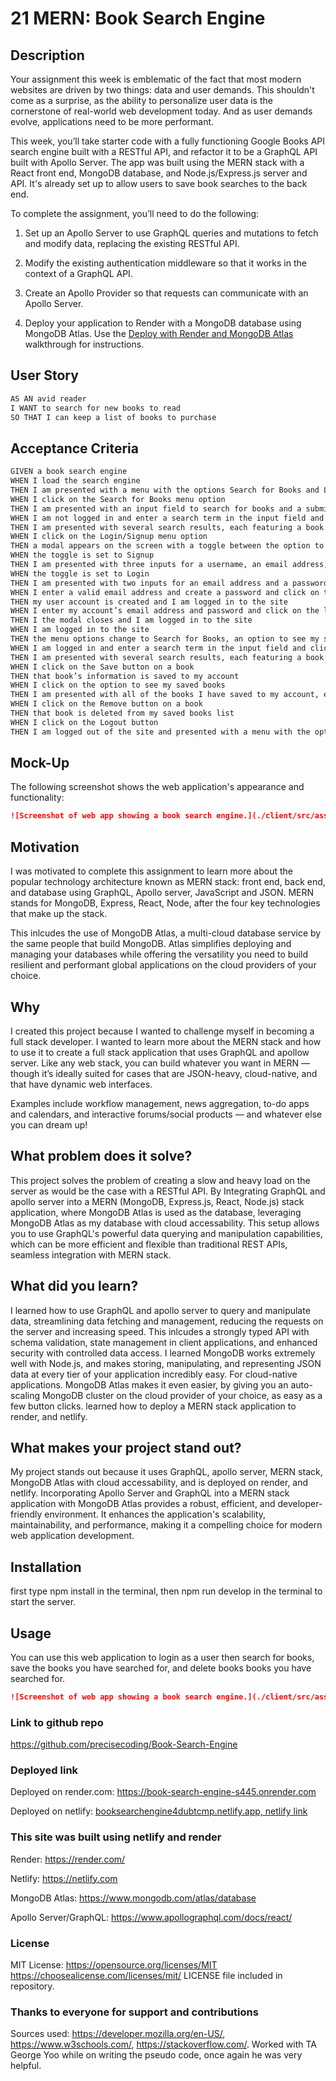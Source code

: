 # 21 MERN: Book Search Engine

## Description

Your assignment this week is emblematic of the fact that most modern websites are driven by two things: data and user demands. This shouldn't come as a surprise, as the ability to personalize user data is the cornerstone of real-world web development today. And as user demands evolve, applications need to be more performant.

This week, you’ll take starter code with a fully functioning Google Books API search engine built with a RESTful API, and refactor it to be a GraphQL API built with Apollo Server. The app was built using the MERN stack with a React front end, MongoDB database, and Node.js/Express.js server and API. It's already set up to allow users to save book searches to the back end.

To complete the assignment, you’ll need to do the following:

1. Set up an Apollo Server to use GraphQL queries and mutations to fetch and modify data, replacing the existing RESTful API.

2. Modify the existing authentication middleware so that it works in the context of a GraphQL API.

3. Create an Apollo Provider so that requests can communicate with an Apollo Server.

4. Deploy your application to Render with a MongoDB database using MongoDB Atlas. Use the [Deploy with Render and MongoDB Atlas](https://coding-boot-camp.github.io/full-stack/mongodb/deploy-with-render-and-mongodb-atlas) walkthrough for instructions.

## User Story

```md
AS AN avid reader
I WANT to search for new books to read
SO THAT I can keep a list of books to purchase
```

## Acceptance Criteria

```md
GIVEN a book search engine
WHEN I load the search engine
THEN I am presented with a menu with the options Search for Books and Login/Signup and an input field to search for books and a submit button
WHEN I click on the Search for Books menu option
THEN I am presented with an input field to search for books and a submit button
WHEN I am not logged in and enter a search term in the input field and click the submit button
THEN I am presented with several search results, each featuring a book’s title, author, description, image, and a link to that book on the Google Books site
WHEN I click on the Login/Signup menu option
THEN a modal appears on the screen with a toggle between the option to log in or sign up
WHEN the toggle is set to Signup
THEN I am presented with three inputs for a username, an email address, and a password, and a signup button
WHEN the toggle is set to Login
THEN I am presented with two inputs for an email address and a password and login button
WHEN I enter a valid email address and create a password and click on the signup button
THEN my user account is created and I am logged in to the site
WHEN I enter my account’s email address and password and click on the login button
THEN I the modal closes and I am logged in to the site
WHEN I am logged in to the site
THEN the menu options change to Search for Books, an option to see my saved books, and Logout
WHEN I am logged in and enter a search term in the input field and click the submit button
THEN I am presented with several search results, each featuring a book’s title, author, description, image, and a link to that book on the Google Books site and a button to save a book to my account
WHEN I click on the Save button on a book
THEN that book’s information is saved to my account
WHEN I click on the option to see my saved books
THEN I am presented with all of the books I have saved to my account, each featuring the book’s title, author, description, image, and a link to that book on the Google Books site and a button to remove a book from my account
WHEN I click on the Remove button on a book
THEN that book is deleted from my saved books list
WHEN I click on the Logout button
THEN I am logged out of the site and presented with a menu with the options Search for Books and Login/Signup and an input field to search for books and a submit button  
```

## Mock-Up

The following screenshot shows the web application's appearance and functionality:

```md
![Screenshot of web app showing a book search engine.](./client/src/assets/booksearchengine.png)
```

## Motivation

I was motivated to complete this assignment to learn more about the popular technology architecture known as MERN stack: front end, back end, and database using GraphQL, Apollo server, JavaScript and JSON. MERN stands for MongoDB, Express, React, Node, after the four key technologies that make up the stack.

This inlcudes the use of MongoDB Atlas, a multi-cloud database service by the same people that build MongoDB. Atlas simplifies deploying and managing your databases while offering the versatility you need to build resilient and performant global applications on the cloud providers of your choice.

## Why

I created this project because I wanted to challenge myself in becoming a full stack developer. I wanted to learn more about the MERN stack and how to use it to create a full stack application that uses GraphQL and apollow server. Like any web stack, you can build whatever you want in MERN — though it’s ideally suited for cases that are JSON-heavy, cloud-native, and that have dynamic web interfaces.

Examples include workflow management, news aggregation, to-do apps and calendars, and interactive forums/social products — and whatever else you can dream up!

## What problem does it solve?

This project solves the problem of creating a slow and heavy load on the server as would be the case with a RESTful API. By Integrating GraphQL and apollo server into a MERN (MongoDB, Express.js, React, Node.js) stack application, where MongoDB Atlas is used as the database, leveraging MongoDB Atlas as my database with cloud accessability. This setup allows you to use GraphQL's powerful data querying and manipulation capabilities, which can be more efficient and flexible than traditional REST APIs, seamless integration with MERN stack.

## What did you learn?

I learned how to use GraphQL and apollo server to query and manipulate data, streamlining data fetching and management, reducing the requests on the server and increasing speed. This inlcudes a strongly typed API with schema validation, state management in client applications, and enhanced security with controlled data access. I learned MongoDB works extremely well with Node.js, and makes storing, manipulating, and representing JSON data at every tier of your application incredibly easy. For cloud-native applications.
MongoDB Atlas makes it even easier, by giving you an auto-scaling MongoDB cluster on the cloud provider of your choice, as easy as a few button clicks. learned how to deploy a MERN stack application to render, and netlify.

## What makes your project stand out?

My project stands out because it uses GraphQL, apollo server, MERN stack, MongoDB Atlas with cloud accessability, and is deployed on render, and netlify. Incorporating Apollo Server and GraphQL into a MERN stack application with MongoDB Atlas provides a robust, efficient, and developer-friendly environment. It enhances the application's scalability, maintainability, and performance, making it a compelling choice for modern web application development.

## Installation

first type npm install in the terminal, then npm run develop in the terminal to start the server.

## Usage

You can use this web application to login as a user then search for books, save the books you have searched for, and delete books books you have searched for.

```md
![Screenshot of web app showing a book search engine.](./client/src/assets/booksearchengine.png)
```

### Link to github repo

<https://github.com/precisecoding/Book-Search-Engine>

### Deployed link

Deployed on render.com:
<https://book-search-engine-s445.onrender.com>

Deployed on netlify:
[booksearchengine4dubtcmp.netlify.app, netlify link](https://booksearchengine4dubtcmp.netlify.app)

### This site was built using netlify and render

Render:
<https://render.com/>

Netlify:
<https://netlify.com>

MongoDB Atlas:
<https://www.mongodb.com/atlas/database>

Apollo Server/GraphQL:
<https://www.apollographql.com/docs/react/>

### License

MIT License:
<https://opensource.org/licenses/MIT>
<https://choosealicense.com/licenses/mit/>
LICENSE file included in repository.

### Thanks to everyone for support and contributions

Sources used: <https://developer.mozilla.org/en-US/>, <https://www.w3schools.com/>, <https://stackoverflow.com/>. Worked with TA George Yoo while on writing the pseudo code, once again he was very helpful.
